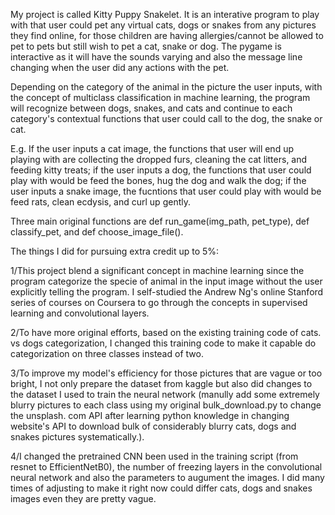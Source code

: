 My project is called Kitty Puppy Snakelet. It is an interative program to play with that user could pet any virtual cats, dogs or snakes from any pictures they find online, for those children are having allergies/cannot be allowed to pet to pets but still wish to pet a cat, snake or dog. The pygame is interactive as it will have the sounds varying and also the message line changing when the user did any actions with the pet. 

Depending on the category of the animal in the picture the user inputs, with the concept of multiclass classification in machine learning, the program will recognize between dogs, snakes, and cats and continue to each category's contextual functions that user could call to the dog, the snake or cat. 


E.g. If the user inputs a cat image, the functions that user will end up playing with are collecting the dropped furs, cleaning the cat litters, and feeding kitty treats; if the user inputs a dog, the functions that user could play with would be feed the bones, hug the dog and walk the dog; if the user inputs a snake image, the fucntions that user could play with would be feed rats, clean ecdysis, and curl up gently. 

Three main original functions are def run_game(img_path, pet_type), def classify_pet, and def choose_image_file().


The things I did for pursuing extra credit up to 5%: 

1/This project blend a significant concept in machine learning since the program categorize the specie of animal in the input image without the user explicitly telling the program. I self-studied the Andrew Ng's online Stanford series of courses on Coursera to go through the concepts in supervised learning and convolutional layers. 

2/To have more original efforts, based on the existing training code of cats. vs dogs categorization, I changed this training code to make it capable do categorization on three classes instead of two.

3/To improve my model's efficiency for those pictures that are vague or too bright, I not only prepare the dataset from kaggle but also did changes to the dataset I used to train the neural network (manully add some extremely blurry pictures to each class using my original bulk_download.py to change the unsplash. com API after learning python knowledge in changing website's API to download bulk of considerably blurry cats, dogs and snakes pictures systematically.). 

4/I changed the pretrained CNN been used in the training script (from resnet to EfficientNetB0), the number of freezing layers in the convolutional neural network and also the parameters to augument the images. I did many times of adjusting to make it right now could differ cats, dogs and snakes images even they are pretty vague.












